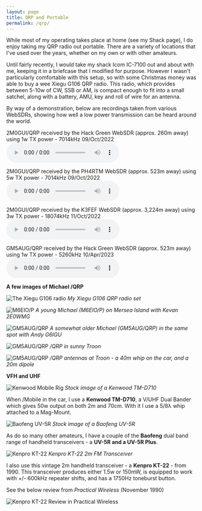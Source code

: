 ```yaml
---
layout: page
title: QRP and Portable
permalink: /qrp/
---
```


While most of my operating takes place at home (see my Shack page), I do enjoy taking my QRP radio out portable. There are a variety of locations that I've used over the years, whether on my own or with other amateurs.

Until fairly recently, I would take my shack Icom IC-7100 out and about with me, keeping it in a briefcase that I modified for purpose. However I wasn't particularly comfortable with this setup, so with some Christmas money was able to buy a wee Xiegu G106 QRP radio. This radio, which provides between 5-10w of CW, SSB or AM, is compact enough to fit into a small satchel, along with a battery, AMU, key and roll of wire for an antenna.

By way of a demonstration, below are recordings taken from various WebSDRs, showing how well a low power transmission can be heard around the world.

2M0GUI/QRP received by the Hack Green WebSDR (approx. 260m away) using 1w TX power - 7014kHz 09/Oct/2022
<audio
controls
        src="/files/614ca-hack-green-1w-with-explanation.mp3">
            <a href="/files/614ca-hack-green-1w-with-explanation.mp3">
                Download audio
            </a>
    </audio>
 
2M0GUI/QRP received by the PH4RTM WebSDR (approx. 523m away) using 5w TX power - 7014kHz 09/Oct/2022 
<audio 
controls
        src="/files/856ae-ph4rtm-netherlands-5w-rx.mp3">
            <a href="/files/856ae-ph4rtm-netherlands-5w-rx.mp3">
                Download audio
            </a>
    </audio>
 
2M0GUI/QRP received by the K3FEF WebSDR (approx. 3,224m away) using 3w TX power - 18074kHz 11/Oct/2022 
<audio 
controls
        src="/files/89d6f-k3fef-east-america-3w-rx.wav">
            <a href="/files/89d6f-k3fef-east-america-3w-rx.wav">
                Download audio
            </a>
    </audio>

GM5AUG/QRP received by the Hack Green WebSDR (approx. 523m away) using 1w TX power - 5260kHz 10/Apr/2023 
<audio 
controls
        src="/files/websdr_recording_2023-04-10t12-24-59z_5260.0khz.wav">
            <a href="/files/websdr_recording_2023-04-10t12-24-59z_5260.0khz.wav">
                Download audio
            </a>
    </audio>


**A few images of Michael /QRP**

![The Xiegu G106 radio](/images/4ee77-xiegu-g106-hf-transceiver-3.jpeg)
*My Xiegu G106 QRP radio set*

![M6EIO/P](/images/03815-m6eio-portable.jpg)
*A young Michael (M6EIO/P) on Mersea Island with Kevan 2E0WMG*

![GM5AUG/QRP](/images/fe7c9-2a41b66a-5ebf-40c1-a19c-588d36987499.jpeg)
*A somewhat older Michael (GM5AUG/QRP) in the same spot with Andy G6IGU*

![GM5AUG/QRP](/images/d3abe-322847684_1261893281138594_578327562309739796_n.jpg)
*/QRP in sunny Troon*

![GM5AUG/QRP](/images/676da-323527926_857464428807131_387242739454321519_n.jpg)
*/QRP antennas at Troon - a 40m whip on the car, and a 20m dipole* 

**VFH and UHF**

![Kenwood Mobile Rig](images/kenwood.jpeg)
*Stock image of a Kenwood TM-D710*

When /Mobile in the car, I use a **Kenwood TM-D710**, a V/UHF Dual Bander which gives 50w output on both 2m and 70cm. With it I use a 5/8λ whip attached to a Mag-Mount.

![Baofeng UV-5R](images/baofeng.jpg)
*Stock image of a Baofeng UV-5R*

As do so many other amateurs, I have a couple of the **Baofeng** dual band range of handheld transceivers - a **UV-5R and a UV-5R Plus**. 

![Kenpro KT-22](images/kenpro.jpg)
*Kenpro KT-22 2m FM Transceiver*

I also use this vintage 2m handheld transceiver - a **Kenpro KT-22** - from 1990. This transceiver produces either 1.5w or 150mW, is equipped to work with +/- 600kHz repeater shifts, and has a 1750Hz toneburst button. 

See the below review from *Practical Wireless* (November 1990)

![Kenpro KT-22 Review in Practical Wireless](images/KenproPW.jpg)
